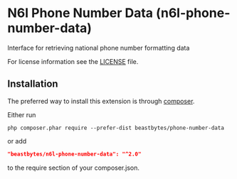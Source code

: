 # N6l Phone Number Data (n6l-phone-number-data)
Interface for retrieving national phone number formatting data

For license information see the [LICENSE](LICENSE.md) file.

## Installation

The preferred way to install this extension is through [composer](http://getcomposer.org/download/).

Either run

```
php composer.phar require --prefer-dist beastbytes/phone-number-data
```

or add

```json
"beastbytes/n6l-phone-number-data": "^2.0"
```

to the require section of your composer.json.
